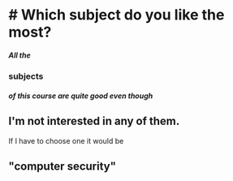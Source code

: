 <h1># Which subject do you like the most?</h1>

<h5>All the</h5> <h3>subjects</h3> <h5>of this course are quite good even though</h5> <h2>I'm not interested in any of them.</h2> If I have to choose one it would be <h2>"computer security"</h2>

